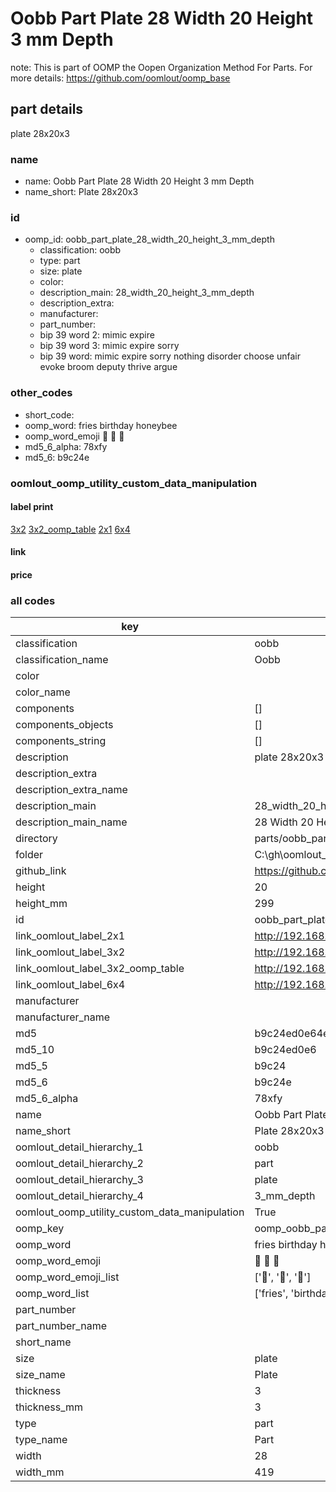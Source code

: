 # Oobb Part Plate 28 Width 20 Height 3 mm Depth  

note: This is part of OOMP the Oopen Organization Method For Parts. For more details: https://github.com/oomlout/oomp_base

##  part details
  



plate 28x20x3



### name
* name: Oobb Part Plate 28 Width 20 Height 3 mm Depth
* name_short: Plate 28x20x3 
### id
* oomp_id: oobb_part_plate_28_width_20_height_3_mm_depth
  * classification: oobb
  * type: part
  * size: plate
  * color: 
  * description_main: 28_width_20_height_3_mm_depth
  * description_extra: 
  * manufacturer: 
  * part_number: 
  * bip 39 word 2: mimic expire
  * bip 39 word 3: mimic expire sorry
  * bip 39 word: mimic expire sorry nothing disorder choose unfair evoke broom deputy thrive argue

### other_codes
* short_code: 
* oomp_word: fries birthday honeybee
* oomp_word_emoji :fries: :birthday: :honeybee:
* md5_6_alpha: 78xfy
* md5_6: b9c24e






### oomlout_oomp_utility_custom_data_manipulation
#### label print
[3x2](http://192.168.1.245:1112/?label=oomp%2078xfy)
[3x2_oomp_table](http://192.168.1.108:1112/?label=oomp%2078xfy)
[2x1](http://192.168.1.242:1112/?label=oomp%2078xfy)
[6x4](http://192.168.1.55:1112/?label=oomp%2078xfy)    

#### link

                              

#### price







### all codes 
| key | value |  
| --- | --- |  
| classification | oobb |  
| classification_name | Oobb |  
| color |  |  
| color_name |  |  
| components | [] |  
| components_objects | [] |  
| components_string | [] |  
| description | plate 28x20x3 |  
| description_extra |  |  
| description_extra_name |  |  
| description_main | 28_width_20_height_3_mm_depth |  
| description_main_name | 28 Width 20 Height 3 mm Depth |  
| directory | parts/oobb_part_plate_28_width_20_height_3_mm_depth |  
| folder | C:\gh\oomlout_oobb_version_4_generated_parts\things\oobb_part_plate_28_width_20_height_3_mm_depth |  
| github_link | https://github.com/oomlout/oomlout_oomp_part_src/tree/main/parts/oobb_part_plate_28_width_20_height_3_mm_depth |  
| height | 20 |  
| height_mm | 299 |  
| id | oobb_part_plate_28_width_20_height_3_mm_depth |  
| link_oomlout_label_2x1 | http://192.168.1.242:1112/?label=oomp%2078xfy |  
| link_oomlout_label_3x2 | http://192.168.1.245:1112/?label=oomp%2078xfy |  
| link_oomlout_label_3x2_oomp_table | http://192.168.1.108:1112/?label=oomp%2078xfy |  
| link_oomlout_label_6x4 | http://192.168.1.55:1112/?label=oomp%2078xfy |  
| manufacturer |  |  
| manufacturer_name |  |  
| md5 | b9c24ed0e64e1da0a11fb96d9ed41c66 |  
| md5_10 | b9c24ed0e6 |  
| md5_5 | b9c24 |  
| md5_6 | b9c24e |  
| md5_6_alpha | 78xfy |  
| name | Oobb Part Plate 28 Width 20 Height 3 mm Depth |  
| name_short | Plate 28x20x3  |  
| oomlout_detail_hierarchy_1 | oobb |  
| oomlout_detail_hierarchy_2 | part |  
| oomlout_detail_hierarchy_3 | plate |  
| oomlout_detail_hierarchy_4 | 3_mm_depth |  
| oomlout_oomp_utility_custom_data_manipulation | True |  
| oomp_key | oomp_oobb_part_plate_28_width_20_height_3_mm_depth |  
| oomp_word | fries birthday honeybee |  
| oomp_word_emoji | :fries: :birthday: :honeybee: |  
| oomp_word_emoji_list | [':fries:', ':birthday:', ':honeybee:'] |  
| oomp_word_list | ['fries', 'birthday', 'honeybee'] |  
| part_number |  |  
| part_number_name |  |  
| short_name |  |  
| size | plate |  
| size_name | Plate |  
| thickness | 3 |  
| thickness_mm | 3 |  
| type | part |  
| type_name | Part |  
| width | 28 |  
| width_mm | 419 |  
